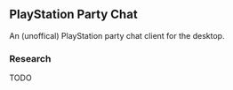 ## PlayStation Party Chat

An (unoffical) PlayStation party chat client for the desktop.

### Research

TODO